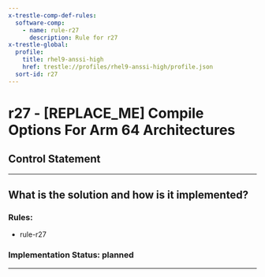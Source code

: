 ```yaml
---
x-trestle-comp-def-rules:
  software-comp:
    - name: rule-r27
      description: Rule for r27
x-trestle-global:
  profile:
    title: rhel9-anssi-high
    href: trestle://profiles/rhel9-anssi-high/profile.json
  sort-id: r27
---
```


# r27 - \[REPLACE_ME\] Compile Options For Arm 64 Architectures

## Control Statement

______________________________________________________________________

## What is the solution and how is it implemented?

<!-- For implementation status enter one of: implemented, partial, planned, alternative, not-applicable -->

<!-- Note that the list of rules under ### Rules: is read-only and changes will not be captured after assembly to JSON -->

<!-- Add control implementation description here for control: r27 -->

### Rules:

  - rule-r27

### Implementation Status: planned

______________________________________________________________________
